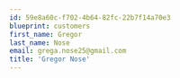 ```yaml
---
id: 59e8a60c-f702-4b64-82fc-22b7f14a70e3
blueprint: customers
first_name: Gregor
last_name: Nose
email: grega.nose25@gmail.com
title: 'Gregor Nose'
---
```


